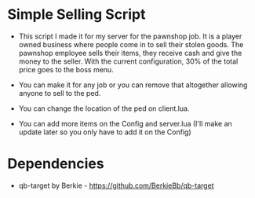 # Simple Selling Script

* This script I made it for my server for the pawnshop job. It is a player owned business where people come in to sell their stolen goods. The pawnshop employee sells their items, they receive cash and give the money to the seller. With the current configuration, 30% of the total price goes to the boss menu. 

* You can make it for any job or you can remove that altogether allowing anyone to sell to the ped.

* You can change the location of the ped on client.lua.

* You can add more items on the Config and server.lua (I'll make an update later so you only have to add it on the Config)

# Dependencies
* qb-target by Berkie - https://github.com/BerkieBb/qb-target
